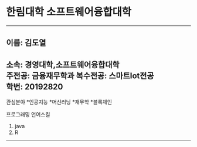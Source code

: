 # 한림대학 소프트웨어융합대학
---
이름: 김도열
---
소속: 경영대학,소프트웨어융합대학   
주전공: 금융재무학과  복수전공: 스마트Iot전공   
학번: 20192820   
---
관심분야
*인공지능
*머신러닝
*재무학
*블록체인   

프로그래밍 언어스킬
1. java
2. R   
---

